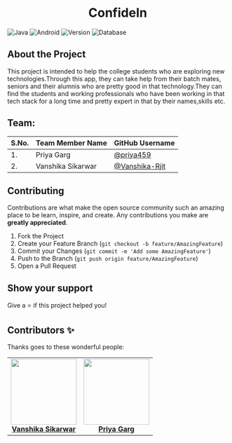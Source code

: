 # <div align="center">ConfideIn</div>

![Java](https://img.shields.io/badge/language-Java-blue?style=for-the-badge)
![Android](https://img.shields.io/badge/SDK-Android-green?style=for-the-badge)
![Version](https://img.shields.io/badge/SDK--Version-4.1-red?style=for-the-badge)
![Database](https://img.shields.io/badge/database-Firestore-blue?style=for-the-badge)

## About the Project

This project is intended to help the college students who are exploring new technologies.Through this app, they can take help from their batch mates, seniors and their alumnis who are pretty good in that technology.They can find the students and working professionals who have been working in that tech stack for a long time and pretty expert in that by their names,skills etc.

## Team:


| S.No. | Team Member Name | GitHub Username |
| --------------- | --------------- |  --------------- |
| 1. | Priya Garg |   [@priya459](https://github.com/priya459) |
| 2. | Vanshika Sikarwar| [@Vanshika-Rjit](https://github.com/vanshika-rjit)  

## Contributing

Contributions are what make the open source community such an amazing place to be learn, inspire, and create. Any contributions you make are **greatly appreciated**.

1. Fork the Project
2. Create your Feature Branch (`git checkout -b feature/AmazingFeature`)
3. Commit your Changes (`git commit -m 'Add some AmazingFeature'`)
4. Push to the Branch (`git push origin feature/AmazingFeature`)
5. Open a Pull Request



## Show your support

Give a ⭐️ if this project helped you!



## Contributors ✨

Thanks goes to these wonderful people:

<!-- ALL-CONTRIBUTORS-LIST:START - Do not remove or modify this section -->
<!-- prettier-ignore-start -->
<!-- markdownlint-disable -->
<table>
 <td align="center"><a href="https://github.com/vanshika-rjit"><img src="https://avatars3.githubusercontent.com/u/51281975?s=460&u=05b89f9981c540ae6bb0d4f907f6ca32b79993de&v=4"width=150px height=150px;" alt=""/><br /><b>Vanshika Sikarwar</b></a><br /></td>
  <td align="center"><a href="https://github.com/priya459"><img src="https://avatars3.githubusercontent.com/u/71169495?s=400&v=4"width=150px height=150px;" alt=""/><br /><b>Priya Garg</b></a><br /></td>
   </table>

 
  </tr>
</table>
